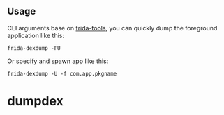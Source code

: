 
## Usage

CLI arguments base on [frida-tools](https://github.com/frida/frida-tools), you can quickly dump the foreground application like this:

```
frida-dexdump -FU
```

Or specify and spawn app like this:

```
frida-dexdump -U -f com.app.pkgname
```



# dumpdex
